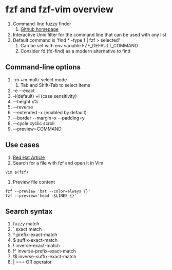 # fzf and fzf-vim overview

1. Command-line fuzzy finder
    1. [Github homepage](https://github.com/junegunn/fzf)
1. Interactive Unix filter for the command line that can be used with any list
1. Default command is 'find * -type f | fzf > selected'
    1. Can be set with env variable FZF_DEFAULT_COMMAND
    1. Consider fd (fd-find) as a modern alternative to find

## Command-line options

1. -m +m multi-select mode
    1. Tab and Shift-Tab to select items
1. -e --exact
1. -i(default) +i (case sensitivity)
1. --height x%
1. --reverse
1. --extended -x (enabled by default)
1. --border --margin=x --padding=y
1. --cycle cyclic scroll
1. --preview=COMMAND

## Use cases

1. [Red Hat Article](https://www.redhat.com/sysadmin/fzf-linux-fuzzy-finder)
1. Search for a file with fzf and open it in Vim
```shell
vim $(fzf)
```
1. Preview file content
```shell
fzf --preview 'bat --color=always {}'
fzf --preview='head -$LINES {}'
```

## Search syntax

1. <word> fuzzy match
1. `<word> exact match
1. ^<word> prefix-exact-match
1. <word>$ suffix-exact-match
1. !<word> inverse-exact-match
1. !^<word> inverse-prefix-exact-match
1. !<word>$ inverse-suffix-exact-match
1. | === OR operator


